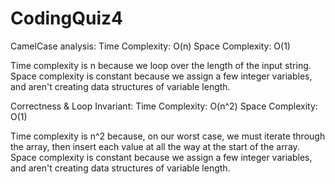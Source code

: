 # CodingQuiz4

CamelCase analysis:
Time Complexity: O(n)
Space Complexity: O(1)

Time complexity is n because we loop over the length of the input string.
Space complexity is constant because we assign a few integer variables, and aren't creating data structures of variable length.

Correctness & Loop Invariant:
Time Complexity: O(n^2)
Space Complexity: O(1)

Time complexity is n^2 because, on our worst case, we must iterate through the array, then insert each value at all the way at the start of the array.
Space complexity is constant because we assign a few integer variables, and aren't creating data structures of variable length.
